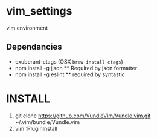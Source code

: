 # vim_settings
vim environment

## Dependancies
* exuberant-ctags  (OSX `brew install ctags`)
* npm install -g jjson 
** Required by json formatter
* npm install -g eslint
** required by syntastic

# INSTALL
1. git clone https://github.com/VundleVim/Vundle.vim.git ~/.vim/bundle/Vundle.vim
2. vim :PluginInstall
